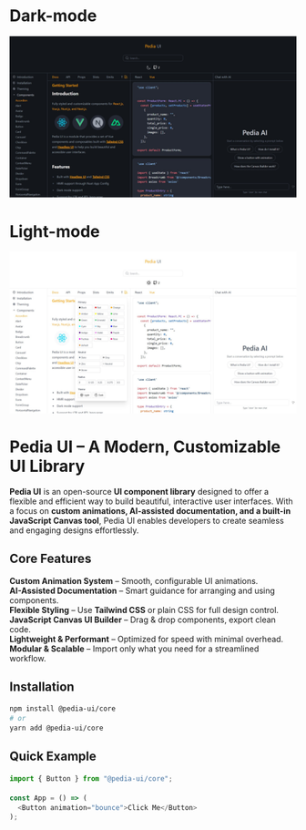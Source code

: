 # Dark-mode
![Pedia UI Dark Mode](https://raw.githubusercontent.com/Pedia-UI/.github/refs/heads/main/design/pedia-ui-darkmode-design.jpg)

# Light-mode
![Pedia UI Dark Mode](https://raw.githubusercontent.com/Pedia-UI/.github/refs/heads/main/design/pedia-ui-design.jpg)

# **Pedia UI – A Modern, Customizable UI Library**  

**Pedia UI** is an open-source **UI component library** designed to offer a flexible and efficient way to build beautiful, interactive user interfaces. With a focus on **custom animations, AI-assisted documentation, and a built-in JavaScript Canvas tool**, Pedia UI enables developers to create seamless and engaging designs effortlessly.  

## **Core Features**  
**Custom Animation System** – Smooth, configurable UI animations.  
**AI-Assisted Documentation** – Smart guidance for arranging and using components.  
**Flexible Styling** – Use **Tailwind CSS** or plain CSS for full design control.  
**JavaScript Canvas UI Builder** – Drag & drop components, export clean code.  
**Lightweight & Performant** – Optimized for speed with minimal overhead.  
**Modular & Scalable** – Import only what you need for a streamlined workflow.  

## **Installation**  
```bash
npm install @pedia-ui/core
# or
yarn add @pedia-ui/core
```

## **Quick Example**  
```js
import { Button } from "@pedia-ui/core";

const App = () => (
  <Button animation="bounce">Click Me</Button>
);
```